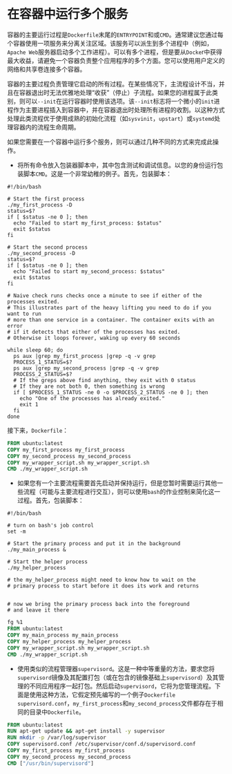 # 在容器中运行多个服务

容器的主要运行过程是`Dockerfile`末尾的`ENTRYPOINT`和或`CMD`。通常建议您通过每个容器使用一项服务来分离关注区域。该服务可以派生到多个进程中（例如，`Apache Web`服务器启动多个工作进程）。可以有多个进程，但是要从`Docke`r中获得最大收益，请避免一个容器负责整个应用程序的多个方面。您可以使用用户定义的网络和共享卷连接多个容器。

容器的主要过程负责管理它启动的所有过程。在某些情况下，主流程设计不当，并且在容器退出时无法优雅地处理“收获”（停止）子流程。如果您的进程属于此类别，则可以`--init`在运行容器时使用该选项。该`--init`标志将一个微小的`init`进程作为主要进程插入到容器中，并在容器退出时处理所有进程的收割。以这种方式处理此类流程优于使用成熟的初始化流程（如`sysvinit`，`upstart`）或`systemd`处理容器内的流程生命周期。

如果您需要在一个容器中运行多个服务，则可以通过几种不同的方式来完成此操作。

- 将所有命令放入包装器脚本中，其中包含测试和调试信息。以您的身份运行包装脚本`CMD`。这是一个非常幼稚的例子。首先，包装脚本：
```shell
#!/bin/bash

# Start the first process
./my_first_process -D
status=$?
if [ $status -ne 0 ]; then
  echo "Failed to start my_first_process: $status"
  exit $status
fi

# Start the second process
./my_second_process -D
status=$?
if [ $status -ne 0 ]; then
  echo "Failed to start my_second_process: $status"
  exit $status
fi

# Naive check runs checks once a minute to see if either of the processes exited.
# This illustrates part of the heavy lifting you need to do if you want to run
# more than one service in a container. The container exits with an error
# if it detects that either of the processes has exited.
# Otherwise it loops forever, waking up every 60 seconds

while sleep 60; do
  ps aux |grep my_first_process |grep -q -v grep
  PROCESS_1_STATUS=$?
  ps aux |grep my_second_process |grep -q -v grep
  PROCESS_2_STATUS=$?
  # If the greps above find anything, they exit with 0 status
  # If they are not both 0, then something is wrong
  if [ $PROCESS_1_STATUS -ne 0 -o $PROCESS_2_STATUS -ne 0 ]; then
    echo "One of the processes has already exited."
    exit 1
  fi
done
```
接下来，`Dockerfile`：
```Dockerfile
FROM ubuntu:latest
COPY my_first_process my_first_process
COPY my_second_process my_second_process
COPY my_wrapper_script.sh my_wrapper_script.sh
CMD ./my_wrapper_script.sh
```

- 如果您有一个主要流程需要首先启动并保持运行，但是您暂时需要运行其他一些流程（可能与主要流程进行交互），则可以使用`bash`的作业控制来简化这一过程。首先，包装脚本：
```shell
#!/bin/bash

# turn on bash's job control
set -m

# Start the primary process and put it in the background
./my_main_process &

# Start the helper process
./my_helper_process

# the my_helper_process might need to know how to wait on the
# primary process to start before it does its work and returns


# now we bring the primary process back into the foreground
# and leave it there
```
```Dockerfile
fg %1
FROM ubuntu:latest
COPY my_main_process my_main_process
COPY my_helper_process my_helper_process
COPY my_wrapper_script.sh my_wrapper_script.sh
CMD ./my_wrapper_script.sh
```

- 使用类似的流程管理器`supervisord`。这是一种中等重量的方法，要求您将`supervisord`镜像及其配置打包（或在包含的镜像基础上`supervisord`）及其管理的不同应用程序一起打包。然后启动`supervisord`，它将为您管理流程。下面是使用这种方法，它假定预先编写的一个例子`Dockerfile supervisord.conf`，`my_first_process`和`my_second_process`文件都存在于相同的目录中`Dockerfile`。
```Dockerfile
FROM ubuntu:latest
RUN apt-get update && apt-get install -y supervisor
RUN mkdir -p /var/log/supervisor
COPY supervisord.conf /etc/supervisor/conf.d/supervisord.conf
COPY my_first_process my_first_process
COPY my_second_process my_second_process
CMD ["/usr/bin/supervisord"]
```